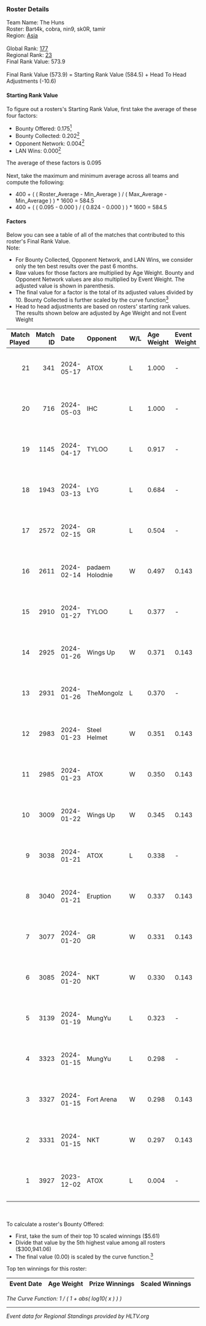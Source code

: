 ### Roster Details<br />
Team Name: The Huns<br />
Roster: Bart4k, cobra, nin9, sk0R, tamir<br />
Region: [Asia]( ../standings_asia.md)<br />
<br />
Global Rank: [177](../standings_global.md)<br />
Regional Rank: [23]( ../standings_asia.md)<br />
Final Rank Value:  573.9<br />
<br />
Final Rank Value (573.9) = Starting Rank Value (584.5) + Head To Head Adjustments (-10.6)<br />

#### Starting Rank Value<br />
To figure out a rosters's Starting Rank Value, first take the average of these four factors:<br />
- Bounty Offered: 0.175[<sup>1</sup>](#table2)
- Bounty Collected: 0.202[<sup>2</sup>](#table1)
- Opponent Network: 0.004[<sup>2</sup>](#table1)
- LAN Wins: 0.000[<sup>2</sup>](#table1)

The average of these factors is 0.095<br />
<br />
Next, take the maximum and minimum average across all teams and compute the following:<br />
- 400 + ( ( Roster_Average - Min_Average ) / ( Max_Average - Min_Average ) ) * 1600 = 584.5
- 400 + ( ( 0.095 - 0.000 ) / ( 0.824 - 0.000 ) ) * 1600 = 584.5


#### Factors<br />
Below you can see a table of all of the matches that contributed to this roster's Final Rank Value.<br />
Note:<br />

- For Bounty Collected, Opponent Network, and LAN Wins, we consider only the ten best results over the past 6 months.
- Raw values for those factors are multiplied by Age Weight. Bounty and Opponent Network values are also multiplied by Event Weight. The adjusted value is shown in parenthesis.
- The final value for a factor is the total of its adjusted values divided by 10. Bounty Collected is further scaled by the curve function[<sup>3</sup>](#curveFunction)
- Head to head adjustments are based on rosters' starting rank values. The results shown below are adjusted by Age Weight and not Event Weight
<span id="table1"></span><br />


| Match Played | Match ID | Date       | Opponent        | W/L | Age Weight | Event Weight | Bounty Collected | Opponent Network | LAN Wins  | H2H Adj. | Roster                           |
| -: | -: | :- | :- | :- | :- | :- | :- | :- | :- | -: | :- |
|           21 |      341 | 2024-05-17 | ATOX            | L   | 1.000      | -            | -                | -                | -         |    -5.29 | Bart4k, cobra, nin9, sk0R, tamir |
|           20 |      716 | 2024-05-03 | IHC             | L   | 1.000      | -            | -                | -                | -         |   -18.45 | Bart4k, cobra, nin9, sk0R, tamir |
|           19 |     1145 | 2024-04-17 | TYLOO           | L   | 0.917      | -            | -                | -                | -         |    -5.18 | Bart4k, cobra, H4wK, ncl, nin9   |
|           18 |     1943 | 2024-03-13 | LYG             | L   | 0.684      | -            | -                | -                | -         |    -9.52 | Bart4k, ncl, nin9, sk0R, Tsogoo  |
|           17 |     2572 | 2024-02-15 | GR              | L   | 0.504      | -            | -                | -                | -         |    -7.66 | Bart4k, nin9, sk0R, Tsogoo, yAmi |
|           16 |     2611 | 2024-02-14 | padaem Holodnie | W   | 0.497      | 0.143        | 0.000 (0.000)    | 0.000 (0.000)    | 0 (0.000) |     3.57 | Bart4k, nin9, sk0R, Tsogoo, yAmi |
|           15 |     2910 | 2024-01-27 | TYLOO           | L   | 0.377      | -            | -                | -                | -         |    -1.98 | Bart4k, nin9, sk0R, Tsogoo, yAmi |
|           14 |     2925 | 2024-01-26 | Wings Up        | W   | 0.371      | 0.143        | 0.000 (0.000)    | 0.058 (0.003)    | 0 (0.000) |     4.35 | Bart4k, nin9, sk0R, Tsogoo, yAmi |
|           13 |     2931 | 2024-01-26 | TheMongolz      | L   | 0.370      | -            | -                | -                | -         |    -0.10 | Bart4k, nin9, sk0R, Tsogoo, yAmi |
|           12 |     2983 | 2024-01-23 | Steel Helmet    | W   | 0.351      | 0.143        | 0.012 (0.001)    | 0.065 (0.003)    | 0 (0.000) |     6.34 | Bart4k, nin9, sk0R, Tsogoo, yAmi |
|           11 |     2985 | 2024-01-23 | ATOX            | W   | 0.350      | 0.143        | 0.000 (0.000)    | 0.248 (0.012)    | 0 (0.000) |     8.97 | Bart4k, nin9, sk0R, Tsogoo, yAmi |
|           10 |     3009 | 2024-01-22 | Wings Up        | W   | 0.345      | 0.143        | 0.000 (0.000)    | 0.058 (0.003)    | 0 (0.000) |     4.05 | Bart4k, nin9, sk0R, Tsogoo, yAmi |
|            9 |     3038 | 2024-01-21 | ATOX            | L   | 0.338      | -            | -                | -                | -         |    -1.98 | Bart4k, nin9, sk0R, Tsogoo, yAmi |
|            8 |     3040 | 2024-01-21 | Eruption        | W   | 0.337      | 0.143        | 0.000 (0.000)    | 0.042 (0.002)    | 0 (0.000) |     3.68 | Bart4k, nin9, sk0R, Tsogoo, yAmi |
|            7 |     3077 | 2024-01-20 | GR              | W   | 0.331      | 0.143        | 0.001 (0.000)    | 0.146 (0.007)    | 0 (0.000) |     5.67 | Bart4k, nin9, sk0R, Tsogoo, yAmi |
|            6 |     3085 | 2024-01-20 | NKT             | W   | 0.330      | 0.143        | 0.005 (0.000)    | 0.057 (0.003)    | 0 (0.000) |     6.77 | Bart4k, nin9, sk0R, Tsogoo, yAmi |
|            5 |     3139 | 2024-01-19 | MungYu          | L   | 0.323      | -            | -                | -                | -         |    -6.36 | Bart4k, nin9, sk0R, Tsogoo, yAmi |
|            4 |     3323 | 2024-01-15 | MungYu          | L   | 0.298      | -            | -                | -                | -         |    -6.01 | Bart4k, nin9, sk0R, Tsogoo, yAmi |
|            3 |     3327 | 2024-01-15 | Fort Arena      | W   | 0.298      | 0.143        | 0.000 (0.000)    | 0.012 (0.001)    | 0 (0.000) |     2.44 | Bart4k, nin9, sk0R, Tsogoo, yAmi |
|            2 |     3331 | 2024-01-15 | NKT             | W   | 0.297      | 0.143        | 0.005 (0.000)    | 0.057 (0.002)    | 0 (0.000) |     6.09 | Bart4k, nin9, sk0R, Tsogoo, yAmi |
|            1 |     3927 | 2023-12-02 | ATOX            | L   | 0.004      | -            | -                | -                | -         |    -0.02 | Bart4k, ncl, nin9, sk0R, yAmi    |

<br />
<span id="table2"></span><br />
To calculate a roster's Bounty Offered:<br />

- First, take the sum of their top 10 scaled winnings ($5.61)
- Divide that value by the 5th highest value among all rosters ($300,941.06)
- The final value (0.00) is scaled by the curve function.[<sup>3</sup>](#curveFunction)

Top ten winnings for this roster:<br />

| Event Date | Age Weight | Prize Winnings | Scaled Winnings |
| :- | -: | :- | :- |


<span id="curveFunction"></span>_The Curve Function: 1 / ( 1 + abs( log10( x ) ) )_<br />

---
_Event data for Regional Standings provided by HLTV.org_<br />
